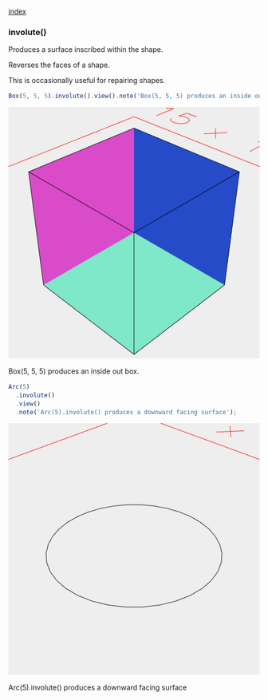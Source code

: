 [index](../../nb/api/index.md)
### involute()
Produces a surface inscribed within the shape.

Reverses the faces of a shape.

This is occasionally useful for repairing shapes.

```JavaScript
Box(5, 5, 5).involute().view().note('Box(5, 5, 5) produces an inside out box.');
```

![Image](involute.md.0.png)

Box(5, 5, 5) produces an inside out box.

```JavaScript
Arc(5)
  .involute()
  .view()
  .note('Arc(5).involute() produces a downward facing surface');
```

![Image](involute.md.1.png)

Arc(5).involute() produces a downward facing surface
